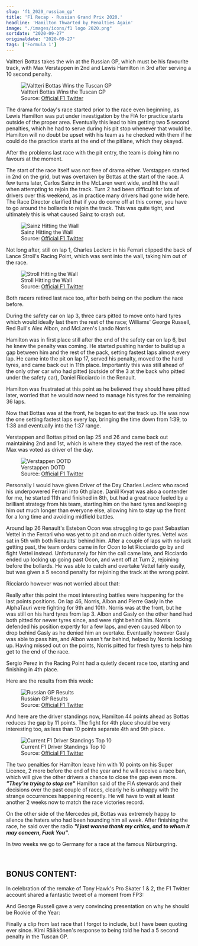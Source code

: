 ```yaml
---
slug: 'f1_2020_russian_gp'
title: 'F1 Recap - Russian Grand Prix 2020.'
headline: 'Hamilton Thwarted by Penalties Again'
image: "./images/icons/f1 logo 2020.png"
sortdate: "2020-09-27"
originaldate: "2020-09-27"
tags: ['Formula 1']
---
```


Valtteri Bottas takes the win at the Russian GP, which must be his favourite track, with Max Verstappen in 2nd and Lewis Hamilton in 3rd after serving a 10 second penalty.

<div id="imageDiv">
    <figure>
        <img src="https://joshlearningtocode.files.wordpress.com/2020/09/f1-2020-russian-gp-bottas-wins.jpg" alt="Valtteri Bottas Wins the Tuscan GP">
        <figcaption>Valtteri Bottas Wins the Tuscan GP</figcaption>
        <figcaption>Source: <a href="https://twitter.com/F1" target="_blank">Official F1 Twitter</a></figcaption>
    </figure>
</div>

The drama for today's race started prior to the race even beginning, as Lewis Hamilton was put under investigation by the FIA for practice starts outside of the proper area. Eventually this lead to him getting two 5 second penalties, which he had to serve during his pit stop whenever that would be. Hamilton will no doubt be upset with his team as he checked with them if he could do the practice starts at the end of the pitlane, which they okayed.

<div id="imageDiv">
    <p class="tweetToEmbed" style="display: none;">1310208579283152897</p>
</div>

After the problems last race with the pit entry, the team is doing him no favours at the moment.

The start of the race itself was not free of drama either. Verstappen started in 2nd on the grid, but was overtaken by Bottas at the start of the race. A few turns later, Carlos Sainz in the McLaren went wide, and hit the wall when attempting to rejoin the track. Turn 2 had been difficult for lots of drivers over this weekend, as in practice many drivers had gone wide here. The Race Director clarified that if you do come off at this corner, you have to go around the bollards to rejoin the track. This was quite tight, and ultimately this is what caused Sainz to crash out.

<div id="imageDiv">
    <figure>
        <img src="https://joshlearningtocode.files.wordpress.com/2020/09/f1-2020-russian-gp-sainz-crash.jpg" alt="Sainz Hitting the Wall">
        <figcaption>Sainz Hitting the Wall</figcaption>
        <figcaption>Source: <a href="https://twitter.com/F1" target="_blank">Official F1 Twitter</a></figcaption>
    </figure>
</div>

Not long after, still on lap 1, Charles Leclerc in his Ferrari clipped the back of Lance Stroll's Racing Point, which was sent into the wall, taking him out of the race.

<div id="imageDiv">
    <figure>
        <img src="https://joshlearningtocode.files.wordpress.com/2020/09/f1-2020-russian-gp-stroll-crash.jpg" alt="Stroll Hitting the Wall">
        <figcaption>Stroll Hitting the Wall</figcaption>
        <figcaption>Source: <a href="https://twitter.com/F1" target="_blank">Official F1 Twitter</a></figcaption>
    </figure>
</div>

Both racers retired last race too, after both being on the podium the race before.

During the safety car on lap 3, three cars pitted to move onto hard tyres which would ideally last them the rest of the race; Williams' George Russell, Red Bull's Alex Albon, and McLaren's Lando Norris.

Hamilton was in first place still after the end of the safety car on lap 6, but he knew the penalty was coming. He started pushing harder to build up a gap between him and the rest of the pack, setting fastest laps almost every lap. He came into the pit on lap 17, served his penalty, moved to the hard tyres, and came back out in 11th place. Importantly this was still ahead of the only other car who had pitted (outside of the 3 at the back who pitted under the safety car), Daniel Ricciardo in the Renault.

Hamilton was frustrated at this point as he believed they should have pitted later, worried that he would now need to manage his tyres for the remaining 36 laps.

Now that Bottas was at the front, he began to eat the track up. He was now the one setting fastest laps every lap, bringing the time down from 1:39, to 1:38 and eventually into the 1:37 range.

Verstappen and Bottas pitted on lap 25 and 26 and came back out maintaining 2nd and 1st, which is where they stayed the rest of the race. Max was voted as driver of the day. 

<div id="imageDiv">
    <figure>
        <img src="https://joshlearningtocode.files.wordpress.com/2020/09/f1-2020-russian-gp-vertsappen-dotd.jpg" alt="Verstappen DOTD">
        <figcaption>Verstappen DOTD</figcaption>
        <figcaption>Source: <a href="https://twitter.com/F1" target="_blank">Official F1 Twitter</a></figcaption>
    </figure>
</div>

Personally I would have given Driver of the Day Charles Leclerc who raced his underpowered Ferrari into 6th place. Daniil Kvyat was also a contender for me, he started 11th and finished in 8th, but had a great race fueled by a brilliant strategy from his team, starting him on the hard tyres and keeping him out much longer than everyone else, allowing him to stay up the front for a long time and avoiding midfield battles.

Around lap 26 Renault's Esteban Ocon was struggling to go past Sebastian Vettel in the Ferrari who was yet to pit and on much older tyres. Vettel was sat in 5th with both Renaults' behind him. After a couple of laps with no luck getting past, the team orders came in for Ocon to let Ricciardo go by and fight Vettel instead. Unfortunately for him the call came late, and Ricciardo ended up locking up going past Ocon, and went off at Turn 2, rejoining before the bollards. He was able to catch and overtake Vettel fairly easily, but was given a 5 second penalty for rejoining the track at the wrong point.

Ricciardo however was not worried about that:

<div id="imageDiv">
    <p class="tweetToEmbed" style="display: none;">1310191966962016256</p>
</div>

Really after this point the most interesting battles were happening for the last points positions. On lap 46, Norris, Albon and Pierre Gasly in the AlphaTauri were fighting for 9th and 10th. Norris was at the front, but he was still on his hard tyres from lap 3. Albon and Gasly on the other hand had both pitted for newer tyres since, and were right behind him. Norris defended his position expertly for a few laps, and even caused Albon to drop behind Gasly as he denied him an overtake. Eventually however Gasly was able to pass him, and Albon wasn't far behind, helped by Norris locking up. Having missed out on the points, Norris pitted for fresh tyres to help him get to the end of the race.

Sergio Perez in the Racing Point had a quietly decent race too, starting and finishing in 4th place.

Here are the results from this week:

<div id="imageDiv">
    <figure>
        <img src="https://joshlearningtocode.files.wordpress.com/2020/09/f1-2020-russian-gp-race-result.jpg" alt="Russian GP Results">
        <figcaption>Russian GP Results</figcaption>
        <figcaption>Source: <a href="https://twitter.com/F1" target="_blank">Official F1 Twitter</a></figcaption>
    </figure>
</div>

And here are the driver standings now, Hamilton 44 points ahead as Bottas reduces the gap by 11 points. The fight for 4th place should be very interesting too, as less than 10 points separate 4th and 9th place.

<div id="imageDiv">
    <figure>
        <img src="https://joshlearningtocode.files.wordpress.com/2020/09/f1-2020-russian-gp-standings-temp.png" alt="Current F1 Driver Standings Top 10">
        <figcaption>Current F1 Driver Standings Top 10</figcaption>
        <figcaption>Source: <a href="https://twitter.com/F1" target="_blank">Official F1 Twitter</a></figcaption>
    </figure>
</div>

The two penalties for Hamilton leave him with 10 points on his Super Licence, 2 more before the end of the year and he will receive a race ban, which will give the other drivers a chance to close the gap even more. ***"They're trying to stop me"*** Hamilton said of the FIA stewards and their decisions over the past couple of races, clearly he is unhappy with the strange occurrences happening recently. He will have to wait at least another 2 weeks now to match the race victories record.

On the other side of the Mercedes pit, Bottas was extremely happy to silence the haters who had been hounding him all week. After finishing the race, he said over the radio ***"I just wanna thank my critics, and to whom it may concern, Fuck You"***.

In two weeks we go to Germany for a race at the famous Nürburgring.

<br >


## BONUS CONTENT:

In celebration of the remake of Tony Hawk's Pro Skater 1 & 2, the F1 Twitter account shared a fantastic tweet of a moment from FP3:

<div id="imageDiv">
    <p class="tweetToEmbed" style="display: none;">1309814770619613185</p>
</div>

And George Russell gave a very convincing presentation on why he should be Rookie of the Year:

<div id="imageDiv">
    <p class="tweetToEmbed" style="display: none;">1309597543743905792</p>
</div>

Finally a clip from last race that I forgot to include, but I have been quoting ever since. Kimi Räikkönen's response to being told he had a 5 second penalty in the Tuscan GP.

<div id="imageDiv">
    <p class="tweetToEmbed" style="display: none;">1305248889402986496</p>
</div>